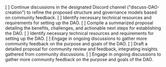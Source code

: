 [ ] Continue discussions in the designated Discord channel ("discuss-DAO-creation") to refine the proposed structure and governance models based on community feedback.
[ ] Identify necessary technical resources and requirements for setting up the DAO.
[ ] Compile a summarized proposal detailing the benefits, challenges, and actionable next steps for establishing the DAO.
[ ] Identify necessary technical resources and requirements for setting up the DAO.
[ ] Engage in ongoing discussions to gather more community feedback on the purpose and goals of the DAO.
[ ] Draft a detailed proposal for community review and feedback, integrating insights gathered from community discussions.
[ ] Engage in ongoing discussions to gather more community feedback on the purpose and goals of the DAO.